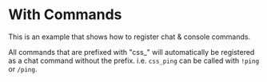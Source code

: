 ﻿# With Commands
This is an example that shows how to register chat & console commands.

All commands that are prefixed with "css_" will automatically be registered as a chat command without the prefix. i.e. `css_ping` can be called with `!ping` or `/ping`.